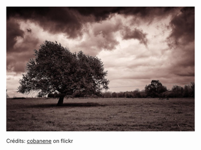 ![Jean](/images/2022-06-20.jpg)

Crédits: [cobanene](https://www.flickr.com/people/cobanene/) on flickr